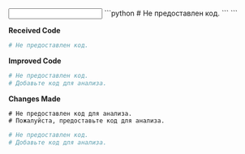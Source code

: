 <input code>
```python
# Не предоставлен код.
```
<algorithm>
</algorithm>
<explanation>
</explanation>
```

**Received Code**

```python
# Не предоставлен код.
```

**Improved Code**

```python
# Не предоставлен код.  
# Добавьте код для анализа.
```

**Changes Made**

```
# Не предоставлен код для анализа.  
# Пожалуйста, предоставьте код для анализа.
```

```python
# Не предоставлен код.  
# Добавьте код для анализа.